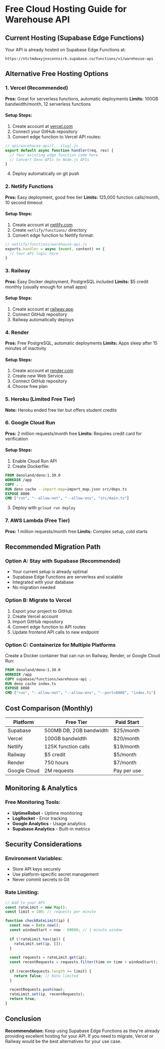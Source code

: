 
# Free Cloud Hosting Guide for Warehouse API

## Current Hosting (Supabase Edge Functions)
Your API is already hosted on Supabase Edge Functions at:
```
https://ntctmdwxyjnxconnsirk.supabase.co/functions/v1/warehouse-api
```

## Alternative Free Hosting Options

### 1. Vercel (Recommended)
**Pros:** Great for serverless functions, automatic deployments
**Limits:** 100GB bandwidth/month, 12 serverless functions

#### Setup Steps:
1. Create account at [vercel.com](https://vercel.com)
2. Connect your GitHub repository
3. Convert edge function to Vercel API routes:

```javascript
// api/warehouse-api/[...slug].js
export default async function handler(req, res) {
  // Your existing edge function code here
  // Convert Deno APIs to Node.js APIs
}
```

4. Deploy automatically on git push

### 2. Netlify Functions
**Pros:** Easy deployment, good free tier
**Limits:** 125,000 function calls/month, 10 second timeout

#### Setup Steps:
1. Create account at [netlify.com](https://netlify.com)
2. Create `netlify/functions/` directory
3. Convert edge function to Netlify format:

```javascript
// netlify/functions/warehouse-api.js
exports.handler = async (event, context) => {
  // Your API logic here
}
```

### 3. Railway
**Pros:** Easy Docker deployment, PostgreSQL included
**Limits:** $5 credit monthly (usually enough for small apps)

#### Setup Steps:
1. Create account at [railway.app](https://railway.app)
2. Connect GitHub repository
3. Railway automatically deploys

### 4. Render
**Pros:** Free PostgreSQL, automatic deployments
**Limits:** Apps sleep after 15 minutes of inactivity

#### Setup Steps:
1. Create account at [render.com](https://render.com)
2. Create new Web Service
3. Connect GitHub repository
4. Choose free plan

### 5. Heroku (Limited Free Tier)
**Note:** Heroku ended free tier but offers student credits

### 6. Google Cloud Run
**Pros:** 2 million requests/month free
**Limits:** Requires credit card for verification

#### Setup Steps:
1. Enable Cloud Run API
2. Create Dockerfile:

```dockerfile
FROM denoland/deno:1.30.0
WORKDIR /app
COPY . .
RUN deno cache --import-map=import_map.json src/deps.ts
EXPOSE 8080
CMD ["run", "--allow-net", "--allow-env", "src/main.ts"]
```

3. Deploy with `gcloud run deploy`

### 7. AWS Lambda (Free Tier)
**Pros:** 1 million requests/month free
**Limits:** Complex setup, cold starts

## Recommended Migration Path

### Option A: Stay with Supabase (Recommended)
- Your current setup is already optimal
- Supabase Edge Functions are serverless and scalable
- Integrated with your database
- No migration needed

### Option B: Migrate to Vercel
1. Export your project to GitHub
2. Create Vercel account
3. Import GitHub repository
4. Convert edge function to API routes
5. Update frontend API calls to new endpoint

### Option C: Containerize for Multiple Platforms
Create a Docker container that can run on Railway, Render, or Google Cloud Run:

```dockerfile
FROM denoland/deno:1.30.0
WORKDIR /app
COPY supabase/functions/warehouse-api .
RUN deno cache index.ts
EXPOSE 8080
CMD ["run", "--allow-net", "--allow-env", "--port=8080", "index.ts"]
```

## Cost Comparison (Monthly)

| Platform | Free Tier | Paid Start |
|----------|-----------|------------|
| Supabase | 500MB DB, 2GB bandwidth | $25/month |
| Vercel | 100GB bandwidth | $20/month |
| Netlify | 125K function calls | $19/month |
| Railway | $5 credit | $5/month |
| Render | 750 hours | $7/month |
| Google Cloud | 2M requests | Pay per use |

## Monitoring & Analytics

### Free Monitoring Tools:
- **UptimeRobot** - Uptime monitoring
- **LogRocket** - Error tracking
- **Google Analytics** - Usage analytics
- **Supabase Analytics** - Built-in metrics

## Security Considerations

### Environment Variables:
- Store API keys securely
- Use platform-specific secret management
- Never commit secrets to Git

### Rate Limiting:
```javascript
// Add to your API
const rateLimit = new Map();
const limit = 100; // requests per minute

function checkRateLimit(ip) {
  const now = Date.now();
  const windowStart = now - 60000; // 1 minute window
  
  if (!rateLimit.has(ip)) {
    rateLimit.set(ip, []);
  }
  
  const requests = rateLimit.get(ip);
  const recentRequests = requests.filter(time => time > windowStart);
  
  if (recentRequests.length >= limit) {
    return false; // Rate limited
  }
  
  recentRequests.push(now);
  rateLimit.set(ip, recentRequests);
  return true;
}
```

## Conclusion

**Recommendation:** Keep using Supabase Edge Functions as they're already providing excellent hosting for your API. If you need to migrate, Vercel or Railway would be the best alternatives for your use case.
